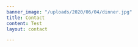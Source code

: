 ```yaml
---
banner_image: "/uploads/2020/06/04/dinner.jpg"
title: Contact
content: Test
layout: contact

---
```

